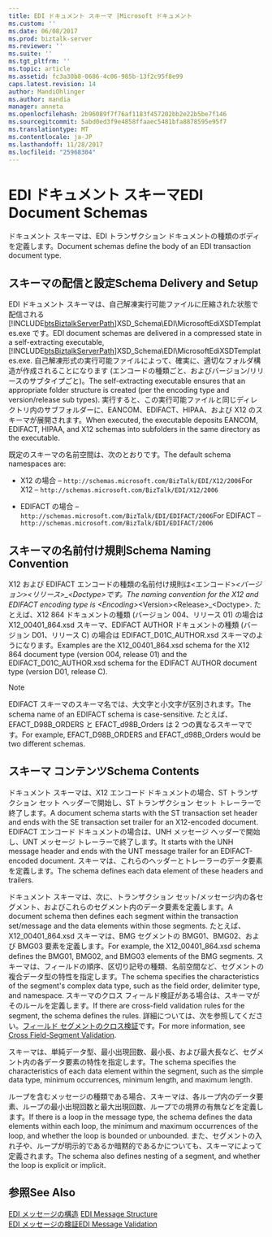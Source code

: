 ```yaml
---
title: EDI ドキュメント スキーマ |Microsoft ドキュメント
ms.custom: ''
ms.date: 06/08/2017
ms.prod: biztalk-server
ms.reviewer: ''
ms.suite: ''
ms.tgt_pltfrm: ''
ms.topic: article
ms.assetid: fc3a30b8-0686-4c06-985b-13f2c95f8e99
caps.latest.revision: 14
author: MandiOhlinger
ms.author: mandia
manager: anneta
ms.openlocfilehash: 2b96089f7f76af1183f457202bb2e22b5be7f146
ms.sourcegitcommit: 5abd0ed3f9e4858ffaaec5481bfa8878595e95f7
ms.translationtype: MT
ms.contentlocale: ja-JP
ms.lasthandoff: 11/28/2017
ms.locfileid: "25968304"
---
```

# <a name="edi-document-schemas"></a><span data-ttu-id="495d1-102">EDI ドキュメント スキーマ</span><span class="sxs-lookup"><span data-stu-id="495d1-102">EDI Document Schemas</span></span>
<span data-ttu-id="495d1-103">ドキュメント スキーマは、EDI トランザクション ドキュメントの種類のボディを定義します。</span><span class="sxs-lookup"><span data-stu-id="495d1-103">Document schemas define the body of an EDI transaction document type.</span></span>  
  
## <a name="schema-delivery-and-setup"></a><span data-ttu-id="495d1-104">スキーマの配信と設定</span><span class="sxs-lookup"><span data-stu-id="495d1-104">Schema Delivery and Setup</span></span>  
 <span data-ttu-id="495d1-105">EDI ドキュメント スキーマは、自己解凍実行可能ファイルに圧縮された状態で配信される[!INCLUDE[btsBiztalkServerPath](../includes/btsbiztalkserverpath-md.md)]XSD_Schema\EDI\MicrosoftEdiXSDTemplates.exe です。</span><span class="sxs-lookup"><span data-stu-id="495d1-105">EDI document schemas are delivered in a compressed state in a self-extracting executable, [!INCLUDE[btsBiztalkServerPath](../includes/btsbiztalkserverpath-md.md)]XSD_Schema\EDI\MicrosoftEdiXSDTemplates.exe.</span></span> <span data-ttu-id="495d1-106">自己解凍形式の実行可能ファイルによって、確実に、適切なフォルダ構造が作成されることになります (エンコードの種類ごと、およびバージョン/リリースのサブタイプごと)。</span><span class="sxs-lookup"><span data-stu-id="495d1-106">The self-extracting executable ensures that an appropriate folder structure is created (per the encoding type and version/release sub types).</span></span> <span data-ttu-id="495d1-107">実行すると、この実行可能ファイルと同じディレクトリ内のサブフォルダーに、EANCOM、EDIFACT、HIPAA、および X12 のスキーマが展開されます。</span><span class="sxs-lookup"><span data-stu-id="495d1-107">When executed, the executable deposits EANCOM, EDIFACT, HIPAA, and X12 schemas into subfolders in the same directory as the executable.</span></span>  
  
 <span data-ttu-id="495d1-108">既定のスキーマの名前空間は、次のとおりです。</span><span class="sxs-lookup"><span data-stu-id="495d1-108">The default schema namespaces are:</span></span>  
  
-   <span data-ttu-id="495d1-109">X12 の場合 – `http://schemas.microsoft.com/BizTalk/EDI/X12/2006`</span><span class="sxs-lookup"><span data-stu-id="495d1-109">For X12 – `http://schemas.microsoft.com/BizTalk/EDI/X12/2006`</span></span>  
  
-   <span data-ttu-id="495d1-110">EDIFACT の場合 – `http://schemas.microsoft.com/BizTalk/EDI/EDIFACT/2006`</span><span class="sxs-lookup"><span data-stu-id="495d1-110">For EDIFACT – `http://schemas.microsoft.com/BizTalk/EDI/EDIFACT/2006`</span></span>  
  
## <a name="schema-naming-convention"></a><span data-ttu-id="495d1-111">スキーマの名前付け規則</span><span class="sxs-lookup"><span data-stu-id="495d1-111">Schema Naming Convention</span></span>  
 <span data-ttu-id="495d1-112">X12 および EDIFACT エンコードの種類の名前付け規則は\<エンコード\>_\<バージョン\>\<リリース\>\_\<Doctype\>です。</span><span class="sxs-lookup"><span data-stu-id="495d1-112">The naming convention for the X12 and EDIFACT encoding type is \<Encoding\>_\<Version\>\<Release\>\_\<Doctype\>.</span></span> <span data-ttu-id="495d1-113">たとえば、X12 864 ドキュメントの種類 (バージョン 004、リリース 01) の場合は X12_00401_864.xsd スキーマ、EDIFACT AUTHOR ドキュメントの種類 (バージョン D01、リリース C) の場合は EDIFACT_D01C_AUTHOR.xsd スキーマのようになります。</span><span class="sxs-lookup"><span data-stu-id="495d1-113">Examples are the X12_00401_864.xsd schema for the X12 864 document type (version 004, release 01) and the EDIFACT_D01C_AUTHOR.xsd schema for the EDIFACT AUTHOR document type (version D01, release C).</span></span>  
  
> [!NOTE]
>  <span data-ttu-id="495d1-114">EDIFACT スキーマのスキーマ名では、大文字と小文字が区別されます。</span><span class="sxs-lookup"><span data-stu-id="495d1-114">The schema name of an EDIFACT schema is case-sensitive.</span></span> <span data-ttu-id="495d1-115">たとえば、EFACT_D98B_ORDERS と EFACT_d98B_Orders は 2 つの異なるスキーマです。</span><span class="sxs-lookup"><span data-stu-id="495d1-115">For example, EFACT_D98B_ORDERS and EFACT_d98B_Orders would be two different schemas.</span></span>  
  
## <a name="schema-contents"></a><span data-ttu-id="495d1-116">スキーマ コンテンツ</span><span class="sxs-lookup"><span data-stu-id="495d1-116">Schema Contents</span></span>  
 <span data-ttu-id="495d1-117">ドキュメント スキーマは、X12 エンコード ドキュメントの場合、ST トランザクション セット ヘッダーで開始し、ST トランザクション セット トレーラーで終了します。</span><span class="sxs-lookup"><span data-stu-id="495d1-117">A document schema starts with the ST transaction set header and ends with the SE transaction set trailer for an X12-encoded document.</span></span> <span data-ttu-id="495d1-118">EDIFACT エンコード ドキュメントの場合は、UNH メッセージ ヘッダーで開始し、UNT メッセージ トレーラーで終了します。</span><span class="sxs-lookup"><span data-stu-id="495d1-118">It starts with the UNH message header and ends with the UNT message trailer for an EDIFACT-encoded document.</span></span> <span data-ttu-id="495d1-119">スキーマは、これらのヘッダーとトレーラーのデータ要素を定義します。</span><span class="sxs-lookup"><span data-stu-id="495d1-119">The schema defines each data element of these headers and trailers.</span></span>  
  
 <span data-ttu-id="495d1-120">ドキュメント スキーマは、次に、トランザクション セット/メッセージ内の各セグメント、およびこれらのセグメント内のデータ要素を定義します。</span><span class="sxs-lookup"><span data-stu-id="495d1-120">A document schema then defines each segment within the transaction set/message and the data elements within those segments.</span></span> <span data-ttu-id="495d1-121">たとえば、X12_00401_864.xsd スキーマは、BMG セグメントの BMG01、BMG02、および BMG03 要素を定義します。</span><span class="sxs-lookup"><span data-stu-id="495d1-121">For example, the X12_00401_864.xsd schema defines the BMG01, BMG02, and BMG03 elements of the BMG segments.</span></span> <span data-ttu-id="495d1-122">スキーマは、フィールドの順序、区切り記号の種類、名前空間など、セグメントの複合データ型の特性を指定します。</span><span class="sxs-lookup"><span data-stu-id="495d1-122">The schema specifies the characteristics of the segment's complex data type, such as the field order, delimiter type, and namespace.</span></span> <span data-ttu-id="495d1-123">スキーマのクロス フィールド検証がある場合は、スキーマがそのルールを定義します。</span><span class="sxs-lookup"><span data-stu-id="495d1-123">If there are cross-field validation rules for the segment, the schema defines the rules.</span></span> <span data-ttu-id="495d1-124">詳細については、次を参照してください。[フィールド セグメントのクロス検証](../core/cross-field-segment-validation.md)です。</span><span class="sxs-lookup"><span data-stu-id="495d1-124">For more information, see [Cross Field-Segment Validation](../core/cross-field-segment-validation.md).</span></span>  
  
 <span data-ttu-id="495d1-125">スキーマは、単純データ型、最小出現回数、最小長、および最大長など、セグメント内の各データ要素の特性を指定します。</span><span class="sxs-lookup"><span data-stu-id="495d1-125">The schema specifies the characteristics of each data element within the segment, such as the simple data type, minimum occurrences, minimum length, and maximum length.</span></span>  
  
 <span data-ttu-id="495d1-126">ループを含むメッセージの種類である場合、スキーマは、各ループ内のデータ要素、ループの最小出現回数と最大出現回数、ループでの境界の有無などを定義します。</span><span class="sxs-lookup"><span data-stu-id="495d1-126">If there is a loop in the message type, the schema defines the data elements within each loop, the minimum and maximum occurrences of the loop, and whether the loop is bounded or unbounded.</span></span> <span data-ttu-id="495d1-127">また、セグメントの入れ子や、ループが明示的であるか暗黙的であるかについても、スキーマによって定義されます。</span><span class="sxs-lookup"><span data-stu-id="495d1-127">The schema also defines nesting of a segment, and whether the loop is explicit or implicit.</span></span>  
  
## <a name="see-also"></a><span data-ttu-id="495d1-128">参照</span><span class="sxs-lookup"><span data-stu-id="495d1-128">See Also</span></span>  
 <span data-ttu-id="495d1-129">[EDI メッセージの構造](../core/edi-message-structure.md) </span><span class="sxs-lookup"><span data-stu-id="495d1-129">[EDI Message Structure](../core/edi-message-structure.md) </span></span>  
 [<span data-ttu-id="495d1-130">EDI メッセージの検証</span><span class="sxs-lookup"><span data-stu-id="495d1-130">EDI Message Validation</span></span>](../core/edi-message-validation.md)